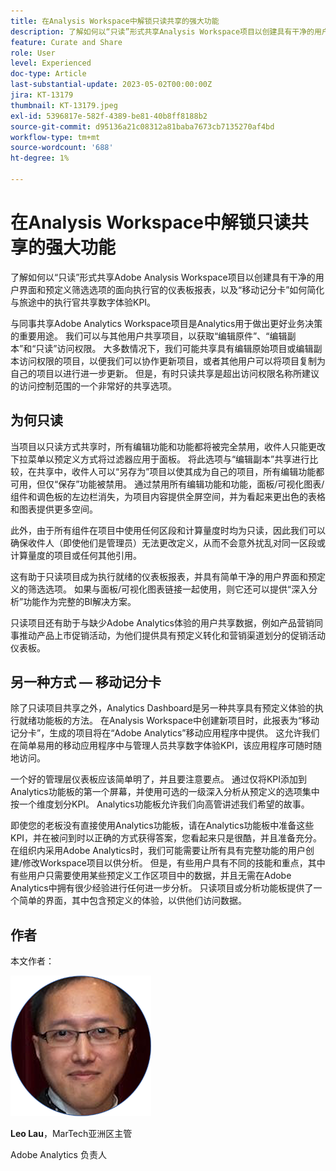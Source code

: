 ```yaml
---
title: 在Analysis Workspace中解锁只读共享的强大功能
description: 了解如何以“只读”形式共享Analysis Workspace项目以创建具有干净的用户界面和预定义筛选选项的面向主管的仪表板报表，以及“移动记分卡”如何简化与旅途中的主管共享数字体验KPI。
feature: Curate and Share
role: User
level: Experienced
doc-type: Article
last-substantial-update: 2023-05-02T00:00:00Z
jira: KT-13179
thumbnail: KT-13179.jpeg
exl-id: 5396817e-582f-4389-be81-40b8ff8188b2
source-git-commit: d95136a21c08312a81baba7673cb7135270af4bd
workflow-type: tm+mt
source-wordcount: '688'
ht-degree: 1%

---
```


# 在Analysis Workspace中解锁只读共享的强大功能

了解如何以“只读”形式共享Adobe Analysis Workspace项目以创建具有干净的用户界面和预定义筛选选项的面向执行官的仪表板报表，以及“移动记分卡”如何简化与旅途中的执行官共享数字体验KPI。

与同事共享Adobe Analytics Workspace项目是Analytics用于做出更好业务决策的重要用途。 我们可以与其他用户共享项目，以获取“编辑原件”、“编辑副本”和“只读”访问权限。 大多数情况下，我们可能共享具有编辑原始项目或编辑副本访问权限的项目，以便我们可以协作更新项目，或者其他用户可以将项目复制为自己的项目以进行进一步更新。 但是，有时只读共享是超出访问权限名称所建议的访问控制范围的一个非常好的共享选项。

## 为何只读

当项目以只读方式共享时，所有编辑功能和功能都将被完全禁用，收件人只能更改下拉菜单以预定义方式将过滤器应用于面板。 将此选项与“编辑副本”共享进行比较，在共享中，收件人可以“另存为”项目以使其成为自己的项目，所有编辑功能都可用，但仅“保存”功能被禁用。 通过禁用所有编辑功能和功能，面板/可视化图表/组件和调色板的左边栏消失，为项目内容提供全屏空间，并为看起来更出色的表格和图表提供更多空间。

此外，由于所有组件在项目中使用任何区段和计算量度时均为只读，因此我们可以确保收件人（即使他们是管理员）无法更改定义，从而不会意外扰乱对同一区段或计算量度的项目或任何其他引用。

这有助于只读项目成为执行就绪的仪表板报表，并具有简单干净的用户界面和预定义的筛选选项。 如果与面板/可视化图表链接一起使用，则它还可以提供“深入分析”功能作为完整的BI解决方案。

只读项目还有助于与缺少Adobe Analytics体验的用户共享数据，例如产品营销同事推动产品上市促销活动，为他们提供具有预定义转化和营销渠道划分的促销活动仪表板。

## 另一种方式 — 移动记分卡

除了只读项目共享之外，Analytics Dashboard是另一种共享具有预定义体验的执行就绪功能板的方法。 在Analysis Workspace中创建新项目时，此报表为“移动记分卡”，生成的项目将在“Adobe Analytics”移动应用程序中提供。 这允许我们在简单易用的移动应用程序中与管理人员共享数字体验KPI，该应用程序可随时随地访问。

一个好的管理层仪表板应该简单明了，并且要注意要点。 通过仅将KPI添加到Analytics功能板的第一个屏幕，并使用可选的一级深入分析从预定义的选项集中按一个维度划分KPI。 Analytics功能板允许我们向高管讲述我们希望的故事。

即使您的老板没有直接使用Analytics功能板，请在Analytics功能板中准备这些KPI，并在被问到时以正确的方式获得答案，您看起来只是很酷，并且准备充分。
在组织内采用Adobe Analytics时，我们可能需要让所有具有完整功能的用户创建/修改Workspace项目以供分析。 但是，有些用户具有不同的技能和重点，其中有些用户只需要使用某些预定义工作区项目中的数据，并且无需在Adobe Analytics中拥有很少经验进行任何进一步分析。 只读项目或分析功能板提供了一个简单的界面，其中包含预定义的体验，以供他们访问数据。

## 作者

本文作者：

![刘銮雄](assets/leo_headshot.png)

**Leo Lau**，MarTech亚洲区主管

Adobe Analytics 负责人
